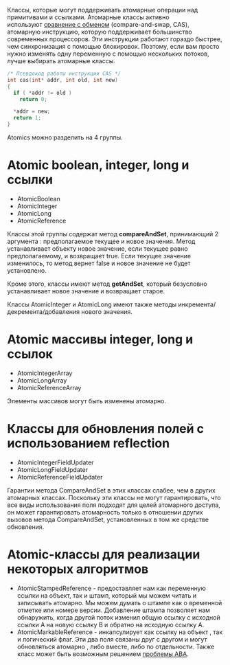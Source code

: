 Классы, которые могут поддерживать атомарные операции над примитивами и ссылками. Атомарные классы активно используют [сравнение с обменом](https://ru.wikipedia.org/wiki/%D0%A1%D1%80%D0%B0%D0%B2%D0%BD%D0%B5%D0%BD%D0%B8%D0%B5_%D1%81_%D0%BE%D0%B1%D0%BC%D0%B5%D0%BD%D0%BE%D0%BC) (compare-and-swap, CAS), атомарную инструкцию, которую поддерживает большинство современных процессоров. Эти инструкции работают гораздо быстрее, чем синхронизация с помощью блокировок. Поэтому, если вам просто нужно изменять одну переменную с помощью нескольких потоков, лучше выбирать атомарные классы. 

```c
/* Псевдокод работы инструкции CAS */
int cas(int* addr, int old, int new)
{
  if ( *addr != old )
    return 0;

  *addr = new;
  return 1;
}
```

Atomics можно разделить на 4 группы.

# Atomic boolean, integer, long и ссылки

- AtomicBoolean
- AtomicInteger
- AtomicLong
- AtomicReference

Классы этой группы содержат метод **compareAndSet**, принимающий 2 аргумента : предполагаемое текущее и новое значения. Метод устанавливает объекту новое значение, если текущее равно предполагаемому, и возвращает true. Если текущее значение изменилось, то метод вернет false и новое значение не будет установлено.  

Кроме этого, классы имеют метод **getAndSet**, который безусловно устанавливает новое значение и возвращает старое.  

Классы AtomicInteger и AtomicLong имеют также методы инкремента/декремента/добавления нового значения.

# Atomic массивы integer, long и ссылок

- AtomicIntegerArray
- AtomicLongArray
- AtomicReferenceArray

Элементы массивов могут быть изменены атомарно.

# Классы для обновления полей с использованием reflection

- AtomicIntegerFieldUpdater
- AtomicLongFieldUpdater
- AtomicReferenceFieldUpdater

Гарантии метода CompareAndSet в этих классах слабее, чем в других атомарных классах. Поскольку эти классы не могут гарантировать, что все виды использования поля подходят для целей атомарного доступа, он может гарантировать атомарность только в отношении других вызовов метода CompareAndSet, установленных в том же средстве обновления.

# Atomic-классы для реализации некоторых алгоритмов

- AtomicStampedReference - предоставляет нам как переменную ссылки на объект, так и штамп, который мы можем читать и записывать атомарно. Мы можем думать о штампе как о временной отметке или номере версии. Добавление штампа позволяет нам обнаружить, когда другой поток изменил общую ссылку с исходной ссылки A на новую ссылку B и обратно на исходную ссылку A.
- AtomicMarkableReference - инкапсулирует как ссылку на объект , так и логический флаг. Эти два поля связаны друг с другом и могут обновляться атомарно , либо вместе, либо по отдельности. Также класс может быть возможным решением [проблемы ABA](https://ru.wikipedia.org/wiki/%D0%9F%D1%80%D0%BE%D0%B1%D0%BB%D0%B5%D0%BC%D0%B0_ABA).